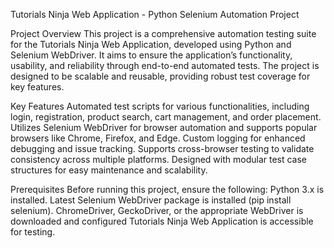Tutorials Ninja Web Application - Python Selenium Automation Project

Project Overview
This project is a comprehensive automation testing suite for the Tutorials Ninja Web Application, developed using Python and Selenium WebDriver. 
It aims to ensure the application’s functionality, usability, and reliability through end-to-end automated tests. 
The project is designed to be scalable and reusable, providing robust test coverage for key features.

Key Features
  Automated test scripts for various functionalities, including login, registration, product search, cart management, and order placement.
  Utilizes Selenium WebDriver for browser automation and supports popular browsers like Chrome, Firefox, and Edge.
  Custom logging for enhanced debugging and issue tracking.
  Supports cross-browser testing to validate consistency across multiple platforms.
  Designed with modular test case structures for easy maintenance and scalability.

Prerequisites
Before running this project, ensure the following:
  Python 3.x is installed.
  Latest Selenium WebDriver package is installed (pip install selenium).
  ChromeDriver, GeckoDriver, or the appropriate WebDriver is downloaded and configured
  Tutorials Ninja Web Application is accessible for testing.


